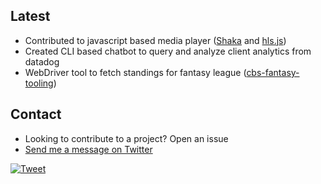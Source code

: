 ## Latest
- Contributed to javascript based media player ([Shaka](https://github.com/shaka-project/shaka-player) and [hls.js](https://github.com/video-dev/hls.js))
- Created CLI based chatbot to query and analyze client analytics from datadog
- WebDriver tool to fetch standings for fantasy league ([cbs-fantasy-tooling](https://github.com/seanbecker15/cbs-fantasy-tooling))


## Contact
- Looking to contribute to a project? Open an issue
- [Send me a message on Twitter](https://twitter.com/_SeanBecker)

[![Tweet](https://cdn.prod.website-files.com/5e0f1144930a8bc8aace526c/65dd9eb5aaca434fac4f1ca4_shields.io.svg)](https://x.com/theseanbecker)

<!-- Badges removed until I figure out which ones I actually want...   -->
<!--
<p align="center">
  <a href="https://github.com/seanbecker15?tab=followers">
    <img src="https://img.shields.io/github/followers/seanbecker15?label=Followers&logo=GitHub&style=for-the-badge" alt="GitHub badge" />
  </a>
  <a href="http://twitter.com/_SeanBecker">
    <img src="https://img.shields.io/twitter/follow/_SeanBecker?label=Twitter&logo=twitter&style=for-the-badge" />
  </a>
</p>
-->
